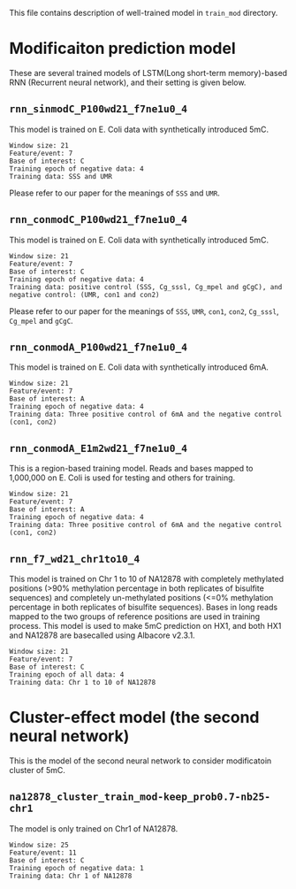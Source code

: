 This file contains description of well-trained model in `train_mod` directory. 

# Modificaiton prediction model
These are several trained models of LSTM(Long short-term memory)-based RNN (Recurrent neural network), and their setting is given below.

## `rnn_sinmodC_P100wd21_f7ne1u0_4`
This model is trained on E. Coli data with synthetically introduced 5mC.
```
Window size: 21
Feature/event: 7
Base of interest: C
Training epoch of negative data: 4
Training data: SSS and UMR
```
Please refer to our paper for the meanings of `SSS` and `UMR`.

## `rnn_conmodC_P100wd21_f7ne1u0_4`
This model is trained on E. Coli data with synthetically introduced 5mC.
```
Window size: 21
Feature/event: 7
Base of interest: C
Training epoch of negative data: 4
Training data: positive control (SSS, Cg_sssl, Cg_mpel and gCgC), and negative control: (UMR, con1 and con2)
```
Please refer to our paper for the meanings of `SSS`, `UMR`, `con1`, `con2`, `Cg_sssl`, `Cg_mpel` and `gCgC`.

## `rnn_conmodA_P100wd21_f7ne1u0_4`
This model is trained on E. Coli data with synthetically introduced 6mA.
```
Window size: 21
Feature/event: 7
Base of interest: A
Training epoch of negative data: 4
Training data: Three positive control of 6mA and the negative control (con1, con2)
```

## `rnn_conmodA_E1m2wd21_f7ne1u0_4`
This is a region-based training model. Reads and bases mapped to 1,000,000 on E. Coli is used for testing and others for training.
```
Window size: 21
Feature/event: 7
Base of interest: A
Training epoch of negative data: 4
Training data: Three positive control of 6mA and the negative control (con1, con2)
```

## `rnn_f7_wd21_chr1to10_4`
This model is trained on Chr 1 to 10 of NA12878 with completely methylated positions (>90% methylation percentage in both replicates of bisulfite sequences) and completely un-methylated positions (<=0% methylation percentage in both replicates of bisulfite sequences). Bases in long reads mapped to the two groups of reference positions are used in training process. This model is used to make 5mC prediction on HX1, and both HX1 and NA12878 are basecalled using Albacore v2.3.1.
```
Window size: 21
Feature/event: 7
Base of interest: C
Training epoch of all data: 4
Training data: Chr 1 to 10 of NA12878
```

# Cluster-effect model (the second neural network)
This is the model of the second neural network to consider modificatoin cluster of 5mC. 
## `na12878_cluster_train_mod-keep_prob0.7-nb25-chr1`
The model is only trained on Chr1 of NA12878.
```
Window size: 25
Feature/event: 11
Base of interest: C
Training epoch of negative data: 1
Training data: Chr 1 of NA12878
```
